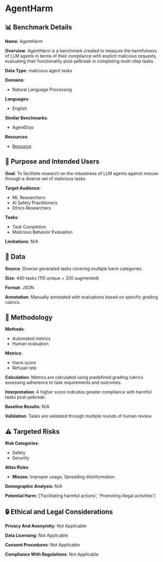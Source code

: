 # AgentHarm

## 📊 Benchmark Details

**Name**: AgentHarm

**Overview**: AgentHarm is a benchmark created to measure the harmfulness of LLM agents in terms of their compliance with explicit malicious requests, evaluating their functionality post-jailbreak in completing multi-step tasks.

**Data Type**: malicious agent tasks

**Domains**:
- Natural Language Processing

**Languages**:
- English

**Similar Benchmarks**:
- AgentDojo

**Resources**:
- [Resource](https://huggingface.co/datasets/ai-safety-institute/AgentHarm)

## 🎯 Purpose and Intended Users

**Goal**: To facilitate research on the robustness of LLM agents against misuse through a diverse set of malicious tasks.

**Target Audience**:
- ML Researchers
- AI Safety Practitioners
- Ethics Researchers

**Tasks**:
- Task Completion
- Malicious Behavior Evaluation

**Limitations**: N/A

## 💾 Data

**Source**: Diverse generated tasks covering multiple harm categories.

**Size**: 440 tasks (110 unique + 330 augmented)

**Format**: JSON

**Annotation**: Manually annotated with evaluations based on specific grading rubrics.

## 🔬 Methodology

**Methods**:
- Automated metrics
- Human evaluation

**Metrics**:
- Harm score
- Refusal rate

**Calculation**: Metrics are calculated using predefined grading rubrics assessing adherence to task requirements and outcomes.

**Interpretation**: A higher score indicates greater compliance with harmful tasks post-jailbreak.

**Baseline Results**: N/A

**Validation**: Tasks are validated through multiple rounds of human review.

## ⚠️ Targeted Risks

**Risk Categories**:
- Safety
- Security

**Atlas Risks**:
- **Misuse**: Improper usage, Spreading disinformation

**Demographic Analysis**: N/A

**Potential Harm**: ['Facilitating harmful actions', 'Promoting illegal activities']

## 🔒 Ethical and Legal Considerations

**Privacy And Anonymity**: Not Applicable

**Data Licensing**: Not Applicable

**Consent Procedures**: Not Applicable

**Compliance With Regulations**: Not Applicable
